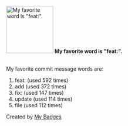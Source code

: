 <img src="https://my-badges.github.io/my-badges/favorite-word.png" alt="My favorite word is &quot;feat:&quot;." title="My favorite word is &quot;feat:&quot;." width="128">
<strong>My favorite word is &quot;feat:&quot;.</strong>
<br><br>

My favorite commit message words are:

1. feat: (used 592 times)
2. add (used 372 times)
3. fix: (used 147 times)
4. update (used 114 times)
5. file (used 112 times)


Created by <a href="https://github.com/my-badges/my-badges">My Badges</a>